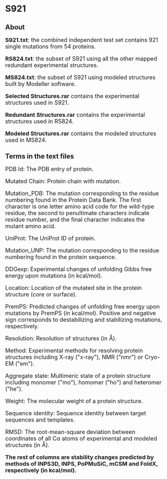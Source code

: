 # S921

## About

<font size=4>

**S921.txt**: the combined independent test set contains 921 single mutations from 54 proteins.

**RS824.txt**: the subset of S921 using all the other mapped redundant experimental structures.

**MS824.txt**: the subset of S921 using modeled structures built by Modeller software.

**Selected Structures.rar** contains the experimental structures used in S921.

**Redundant Structures.rar** contains the experimental structures used in RS824.

**Modeled Structures.rar** contains the modeled structures used in MS824.

</font> 

## Terms in the text files

<font size=4>

PDB Id: The PDB entry of protein.

Mutated Chain: Protein chain with mutation.

Mutation_PDB: The mutation corresponding to the residue numbering found in the Protein Data Bank. The first character is one letter amino acid code for the wild-type residue, the second to penultimate characters indicate residue number, and the final character indicates the mutant amino acid.

UniProt: The UniProt ID of protein.

Mutation_UNP: The mutation corresponding to the residue numbering found in the protein sequence.

DDGexp: Experimental changes of unfolding Gibbs free energy upon mutations (in kcal/mol).

Location: Location of the mutated site in the protein structure (core or surface).

PremPS: Predicted changes of unfolding free energy upon mutations by PremPS (in kcal/mol). Positive and negative sign corresponds to destabilizing and stabilizing mutations, respectively.

Resolution: Resolution of structures (in Å).

Method: Experimental methods for resolving protein structures including X-ray ("x-ray"), NMR ("nmr") or Cryo-EM ("em").

Aggregate state: Multimeric state of a protein structure including monomer ("mo"), homomer ("ho") and heteromer ("he").

Weight: The molecular weight of a protein structure.

Sequence identity: Sequence identity between target sequences and templates.

RMSD: The root-mean-square deviation between coordinates of all Cα atoms of experimental and modeled structures (in Å).

**The rest of columns are stability changes predicted by methods of INPS3D, INPS, PoPMuSiC, mCSM	and FoldX, respectively (in kcal/mol).**

<font>
